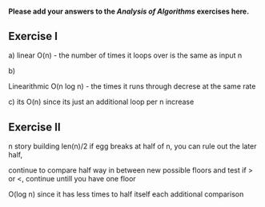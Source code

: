 #### Please add your answers to the ***Analysis of  Algorithms*** exercises here.

## Exercise I

a)
linear O(n) - the number of times it loops over is the same as input n

b)

Linearithmic O(n log n) - the times it runs through decrese at the same rate 

c)
its O(n) since its just an additional loop per n increase

## Exercise II

n story building
len(n)/2
if egg breaks at half of n, you can rule out the later half,

continue to compare half way in between new possible floors and test if > or <, continue untill you have one floor


O(log n) since it has less times to half itself each additional comparison